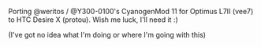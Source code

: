 Porting @weritos / @Y300-0100's CyanogenMod 11 for Optimus L7II (vee7) to HTC Desire X (protou). Wish me luck, I'll need it :)

(I've  got no idea what I'm doing or where I'm going with this)
